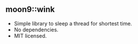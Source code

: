 ## moon9::wink
- Simple library to sleep a thread for shortest time.
- No dependencies.
- MIT licensed.
